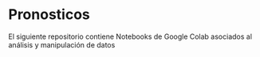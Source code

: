 # Pronosticos
El siguiente repositorio contiene Notebooks de Google Colab asociados al análisis y manipulación de datos
